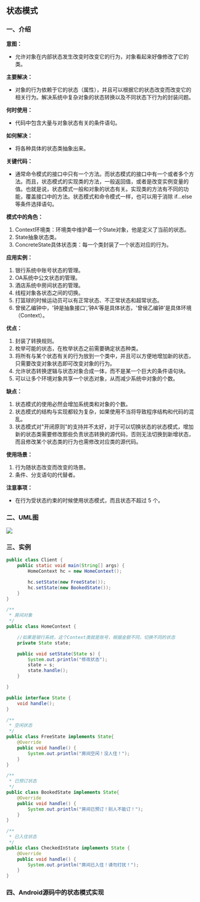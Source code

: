 ## 状态模式

### 一、介绍

**意图：**

- 允许对象在内部状态发生改变时改变它的行为，对象看起来好像修改了它的类。

**主要解决：**

- 对象的行为依赖于它的状态（属性），并且可以根据它的状态改变而改变它的相关行为。解决系统中复杂对象的状态转换以及不同状态下行为的封装问题。

**何时使用：**

- 代码中包含大量与对象状态有关的条件语句。

**如何解决：**

- 将各种具体的状态类抽象出来。

**关键代码：**

- 通常命令模式的接口中只有一个方法。而状态模式的接口中有一个或者多个方法。而且，状态模式的实现类的方法，一般返回值，或者是改变实例变量的值。也就是说，状态模式一般和对象的状态有关。实现类的方法有不同的功能，覆盖接口中的方法。状态模式和命令模式一样，也可以用于消除 if...else 等条件选择语句。

**模式中的角色：**

1. Context环境类：环境类中维护着一个State对象，他是定义了当前的状态。
2. State抽象状态类。
3. ConcreteState具体状态类：每一个类封装了一个状态对应的行为。

**应用实例：** 

1. 银行系统中账号状态的管理。
2. OA系统中公文状态的管理。
3. 酒店系统中房间状态的管理。
4. 线程对象各状态之间的切换。
5. 打篮球的时候运动员可以有正常状态、不正常状态和超常状态。 
6. 曾侯乙编钟中，'钟是抽象接口','钟A'等是具体状态，'曾侯乙编钟'是具体环境（Context）。

**优点：** 

1. 封装了转换规则。 
2. 枚举可能的状态，在枚举状态之前需要确定状态种类。 
3. 将所有与某个状态有关的行为放到一个类中，并且可以方便地增加新的状态，只需要改变对象状态即可改变对象的行为。 
4. 允许状态转换逻辑与状态对象合成一体，而不是某一个巨大的条件语句块。 
5. 可以让多个环境对象共享一个状态对象，从而减少系统中对象的个数。

**缺点：** 

1. 状态模式的使用必然会增加系统类和对象的个数。 
2. 状态模式的结构与实现都较为复杂，如果使用不当将导致程序结构和代码的混乱。 
3. 状态模式对"开闭原则"的支持并不太好，对于可以切换状态的状态模式，增加新的状态类需要修改那些负责状态转换的源代码，否则无法切换到新增状态，而且修改某个状态类的行为也需修改对应类的源代码。

**使用场景：** 

1. 行为随状态改变而改变的场景。 
2. 条件、分支语句的代替者。

**注意事项：**

- 在行为受状态约束的时候使用状态模式，而且状态不超过 5 个。

### 二、UML图

![](https://i.imgur.com/daccouZ.png)

### 三、实例

```java
public class Client {
    public static void main(String[] args) {
        HomeContext hc = new HomeContext();

        hc.setState(new FreeState());
        hc.setState(new BookedState());
    }
}
```

```java
/**
 * 房间对象
 */
public class HomeContext {

    //如果是银行系统，这个Context类就是账号，根据金额不同，切换不同的状态
    private State state;

    public void setState(State s) {
        System.out.println("修改状态");
        state = s;
        state.handle();
    }

}
```

```java
public interface State {
    void handle();
}
```

```java
/**
 * 空闲状态
 */
public class FreeState implements State{
    @Override
    public void handle() {
        System.out.println("房间空闲！没人住！");
    }
}
```

```java
/**
 * 已预订状态
 */
public class BookedState implements State{
    @Override
    public void handle() {
        System.out.println("房间已预订！别人不能订！");
    }
}
```

```java
/**
 * 已入住状态
 */
public class CheckedInState implements State {
    @Override
    public void handle() {
        System.out.println("房间已入住！请勿打扰！");
    }
}
```

### 四、Android源码中的状态模式实现


